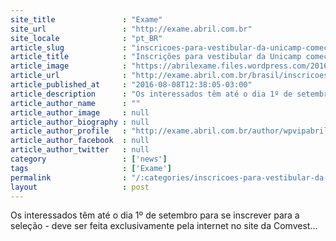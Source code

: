 ```yaml
---
site_title               : "Exame"
site_url                 : "http://exame.abril.com.br"
site_locale              : "pt_BR"
article_slug             : "inscricoes-para-vestibular-da-unicamp-comecam-nesta-segunda"
article_title            : "Inscrições para vestibular da Unicamp começam nesta segunda"
article_image            : "https://abrilexame.files.wordpress.com/2016/09/size_960_16_9_estudantes-prova.jpg?quality=70&strip=all&w=960"
article_url              : "http://exame.abril.com.br/brasil/inscricoes-para-vestibular-da-unicamp-comecam-nesta-segunda/"
article_published_at     : "2016-08-08T12:38:05-03:00"
article_description      : "Os interessados têm até o dia 1º de setembro para se inscrever para a seleção - deve ser feita exclusivamente pela internet no site da Comvest..."
article_author_name      : ""
article_author_image     : null
article_author_biography : null
article_author_profile   : "http://exame.abril.com.br/author/wpvipabril/"
article_author_facebook  : null
article_author_twitter   : null
category                 : ['news']
tags                     : ['Exame']
permalink                : "/:categories/inscricoes-para-vestibular-da-unicamp-comecam-nesta-segunda/"
layout                   : post
---
```


Os interessados têm até o dia 1º de setembro para se inscrever para a seleção - deve ser feita exclusivamente pela internet no site da Comvest...
